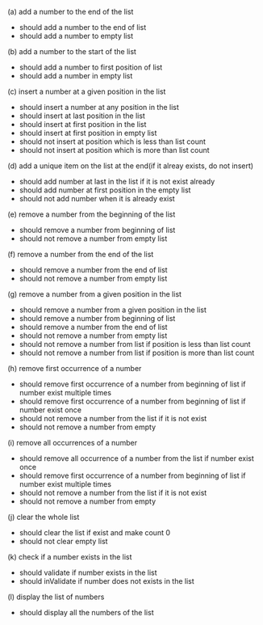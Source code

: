 (a) add a number to the end of the list
  * should add a number to the end of list
  * should add a number to empty list

(b) add a number to the start of the list
  * should add a number to first position of list
  * should add a number in empty list

(c) insert a number at a given position in the list
  * should insert a number at any position in the list
  * should insert at last position in the list
  * should insert at first position in the list
  * should insert at first position in empty list
  * should not insert at position which is less than list count
  * should not insert at position which is more than list count

(d) add a unique item on the list at the end(if it alreay exists, do not insert)
  * should add number at last in the list if it is not exist already
  * should add number at first position in the empty list
  * should not add number when it is already exist

(e) remove a number from the beginning of the list
  * should remove a number from beginning of list
  * should not remove a number from empty list

(f) remove a number from the end of the list
  * should remove a number from the end of list
  * should not remove a number from empty list

(g) remove a number from a given position in the list
  * should remove a number from a given position in the list
  * should remove a number from beginning of list
  * should remove a number from the end of list
  * should not remove a number from empty list
  * should not remove a number from list if position is less than list count
  * should not remove a number from list if position is more than list count

(h) remove first occurrence of a number
  * should remove first occurrence of a number from beginning of list if number exist multiple times
  * should remove first occurrence of a number from beginning of list if number exist once
  * should  not remove a number from the list if it is not exist
  * should  not remove a number from empty

(i) remove all occurrences of a number
  * should remove all occurrence of a number from the list if number exist once
  * should remove first occurrence of a number from beginning of list if number exist multiple times
  * should  not remove a number from the list if it is not exist
  * should  not remove a number from empty
  
(j) clear the whole list
  * should clear the list if exist and make count 0
  * should not clear empty list

(k) check if a number exists in the list
  * should validate if number exists in the list
  * should inValidate if number does not exists in the list

(l) display the list of numbers
  * should display all the numbers of the list